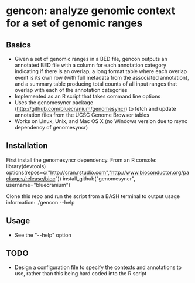 # gencon: analyze genomic context for a set of genomic ranges

## Basics
* Given a set of genomic ranges in a BED file, gencon outputs an annotated BED file with a column for each annotation category indicating if there is an overlap, a long format table where each overlap event is its own row (with full metadata from the associated annotation), and a summary table producing total counts of all input ranges that overlap with each of the annotation categories
* Implemented as an R script that takes command line options
* Uses the genomesyncr package (http://github.com/bluecranium/genomesyncr) to fetch and update annotation files from the UCSC Genome Browser tables
* Works on Linux, Unix, and Mac OS X (no Windows version due to rsync dependency of genomesyncr)

## Installation
First install the genomesyncr dependency. From an R console:
	library(devtools)
	options(repos=c("http://cran.rstudio.com","http://www.bioconductor.org/packages/release/bioc"))
	install_github("genomesyncr", username="bluecranium")

Clone this repo and run the script from a BASH terminal to output usage information:
	./gencon --help

## Usage
* See the "--help" option

## TODO
* Design a configuration file to specify the contexts and annotations to use, rather than this being hard coded into the R script